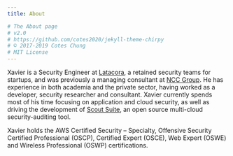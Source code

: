 ```yaml
---
title: About

# The About page
# v2.0
# https://github.com/cotes2020/jekyll-theme-chirpy
# © 2017-2019 Cotes Chung
# MIT License
---
```


Xavier is a Security Engineer at [Latacora](https://latacora.com), a retained security teams for startups, and was previously a managing consultant at [NCC Group](https://nccgroup.com). He has experience in both academia and the private sector, having worked as a developer, security researcher and consultant. Xavier currently spends most of his time focusing on application and cloud security, as well as driving the development of [Scout Suite](https://github.com/nccgroup/ScoutSuite/), an open source multi-cloud security-auditing tool.

Xavier holds the AWS Certified Security – Specialty, Offensive Security Certified Professional (OSCP), Certified Expert (OSCE), Web Expert (OSWE) and Wireless Professional (OSWP) certifications. 
